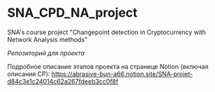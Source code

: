 # SNA_CPD_NA_project
SNA's course project "Changepoint detection in Cryptocurrency with  Network Analysis methods"

_Репозиторий для проекта_

Подробное описание этапов проекта на странице Notion (включая описания CP):
https://abrasive-bun-a66.notion.site/SNA-projet-d84c3e1c24014c62a267fdeeb3cc0f8f


